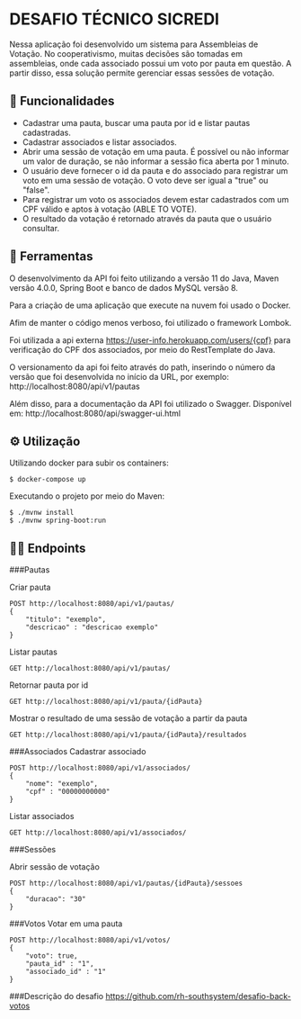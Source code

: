# DESAFIO TÉCNICO SICREDI #

Nessa aplicação foi desenvolvido um sistema para Assembleias de Votação. No cooperativismo, muitas decisões são tomadas em assembleias, onde cada associado possui um voto por pauta em questão. A partir disso, essa solução permite gerenciar essas sessões de votação.


## 🚀 Funcionalidades

- Cadastrar uma pauta, buscar uma pauta por id e listar pautas cadastradas.
- Cadastrar associados e listar associados.
- Abrir uma sessão de votação em uma pauta. É possível ou não informar um valor de duração, se não informar a sessão fica aberta por 1 minuto.
- O usuário deve fornecer o id da pauta e do associado para registrar um voto em uma sessão de votação. O voto deve ser igual a "true" ou "false".
- Para registrar um voto os associados devem estar cadastrados com um CPF válido e aptos à votação (ABLE TO VOTE).
- O resultado da votação é retornado através da pauta que o usuário consultar.

## 🔧 Ferramentas
O desenvolvimento da API foi feito utilizando a versão 11 do Java, Maven versão 4.0.0, Spring Boot e banco de dados MySQL versão 8.

Para a criação de uma aplicação que execute na nuvem foi usado o Docker.

Afim de manter o código menos verboso, foi utilizado o framework Lombok.

Foi utilizada a api externa https://user-info.herokuapp.com/users/{cpf} para verificação do CPF dos associados, por meio do RestTemplate do Java.

O versionamento da api foi feito através do path, inserindo o número da versão que foi desenvolvida no início da URL, por exemplo: http://localhost:8080/api/v1/pautas

Além disso, para a documentação da API foi utilizado o Swagger. Disponível em: http://localhost:8080/api/swagger-ui.html

## ⚙️ Utilização

Utilizando docker para subir os containers:
```
$ docker-compose up
```

Executando o projeto por meio do Maven:
```
$ ./mvnw install
$ ./mvnw spring-boot:run
```
## 👩‍🚀 Endpoints
###Pautas

Criar pauta
```
POST http://localhost:8080/api/v1/pautas/
{
    "titulo": "exemplo",
    "descricao" : "descricao exemplo"
}
```
Listar pautas
```
GET http://localhost:8080/api/v1/pautas/
```
Retornar pauta por id
```
GET http://localhost:8080/api/v1/pauta/{idPauta}
```
Mostrar o resultado de uma sessão de votação a partir da pauta
```
GET http://localhost:8080/api/v1/pauta/{idPauta}/resultados
```
###Associados
Cadastrar associado
```
POST http://localhost:8080/api/v1/associados/
{
    "nome": "exemplo",
    "cpf" : "00000000000"
}
```
Listar associados
```
GET http://localhost:8080/api/v1/associados/
```

###Sessões

Abrir sessão de votação
```
POST http://localhost:8080/api/v1/pautas/{idPauta}/sessoes
{
    "duracao": "30"
}
```

###Votos
Votar em uma pauta
```
POST http://localhost:8080/api/v1/votos/
{
    "voto": true,
    "pauta_id" : "1",
    "associado_id" : "1"
}
```

###Descrição do desafio
https://github.com/rh-southsystem/desafio-back-votos
